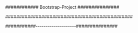 ############ Bootstrap-Project ###############

##############################################

###########--------------------###############

